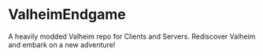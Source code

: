 # ValheimEndgame
A heavily modded Valheim repo for Clients and Servers. Rediscover Valheim and embark on a new adventure!

